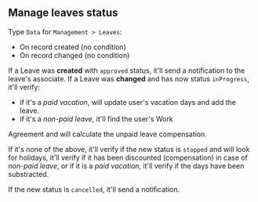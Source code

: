 ## Manage leaves status

Type `Data` for `Management > Leaves`:
* On record created (no condition)
* On record changed (no condition)

If a Leave was **created** with `approved` status, it'll send a
notification to the leave's associate.
If a Leave was **changed** and has now status `inProgress`, it'll
verify:
* if it's a *paid vacation*, will update user's vacation days and add
the leave.
* if it's a *non-paid leave*, it'll find the user's Work

Agreement and will calculate the unpaid leave compensation.

If it's none of the above, it'll verify if the new status is `stopped`
and will look for holidays, it'll verify if it has been discounted (compensation) in case of *non-paid leave*, or if it is a *paid vacation*, it'll verify if the days have been substracted.

If the new status is `cancelled`, it'll send a notification.